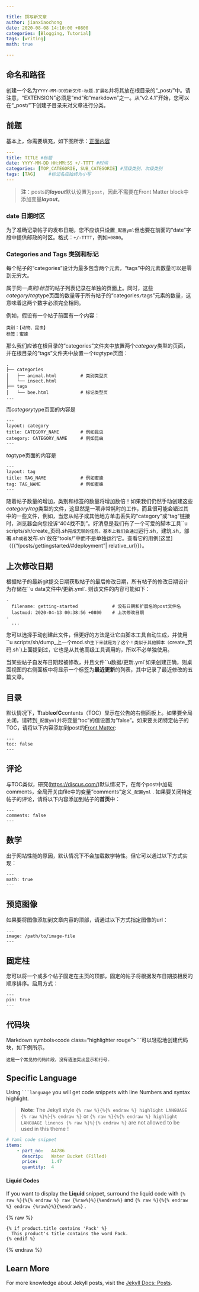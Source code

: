 ```yaml
---

title: 撰写新文章
author: jianxiaochong
date: 2020-08-08 14:10:00 +0800
categories: [Blogging, Tutorial]
tags: [writing]
math: true

---
```


## 命名和路径

创建一个名为`YYYY-MM-DD的新文件-标题.扩展名`并将其放在根目录的“_post/”中。请注意，“EXTENSION”必须是“md”和“markdown”之一。从“v2.4.1”开始，您可以在“_post/”下创建子目录来对文章进行分类。

## 前题

基本上，你需要填充，如下图所示：[正面内容](https://jekyllrb.com/docs/front-matter/)

```yaml
---
title: TITLE #标题
date: YYYY-MM-DD HH:MM:SS +/-TTTT #时间
categories: [TOP_CATEGORIE, SUB_CATEGORIE] #顶级类别，次级类别
tags: [TAG]     #标记名应始终为小写
---
```

> **注**：posts的***layout***默认设置为`post`，因此不需要在Front Matter block中添加变量***layout***。

### date  日期时区 

为了准确记录帖子的发布日期，您不应该只设置`_配置yml`但也要在前面的“date”字段中提供邮政的时区。格式：`+/-TTTT`，例如`+0800`。

###  Categories and Tags 类别和标记

每个帖子的“categories”设计为最多包含两个元素，“tags”中的元素数量可以是零到无穷大。

属于同一*类别*/*标签*的帖子列表记录在单独的页面上。同时，这些*category*/*tag*type页面的数量等于所有帖子的“categories`/`tags”元素的数量，这意味着这两个数字必须完全相同。

例如，假设有一个帖子前面有一个内容：

```
类别：【动物、昆虫】
标签：蜜蜂
```

那么我们应该在根目录的“categories”文件夹中放置两个*category*类型的页面，并在根目录的“tags”文件夹中放置一个*tag*type页面：

```
.
├── categories
│   ├── animal.html         # 类别类型页
│   └── insect.html
├── tags
│   └── bee.html            # 标记类型页
...
```
    
而*category*type页面的内容是

```
---
layout: category
title: CATEGORY_NAME        # 例如昆虫
category: CATEGORY_NAME     # 例如昆虫
---
```

*tag*type页面的内容是

```
---
layout: tag
title: TAG_NAME             # 例如蜜蜂
tag: TAG_NAME               # 例如蜜蜂
---
```

随着帖子数量的增加，类别和标签的数量将增加数倍！如果我们仍然手动创建这些*category*/*tag*类型的文件，这显然是一项非常耗时的工作，而且很可能会错过其中的一些文件，例如，当您从帖子或其他地方单击丢失的“category”或“tag”链接时，浏览器会向您投诉“404找不到”。好消息是我们有了一个可爱的脚本工具``u scripts/sh/create_页码.sh`完成无聊的任务。基本上我们会通过`运行.sh`, `建筑.sh`, `部署.sh`或者`发布.sh`放在“tools/”中而不是单独运行它。查看它的用例[这里]（{{“/posts/gettingstarted/#deployment”| relative_url}}）。

## 上次修改日期

根据帖子的最新git提交日期获取帖子的最后修改日期，所有帖子的修改日期设计为存储在``u data文件中/更新.yml`. 则该文件的内容可能如下：

```
-
  filename: getting-started             # 没有日期和扩展名的post文件名
  lastmod: 2020-04-13 00:38:56 +0800    # 上次修改日期
-
  ... 
```

您可以选择手动创建此文件，但更好的方法是让它由脚本工具自动生成，并使用``u scripts/sh/dump_上一个mod.sh`生下来就是为了这个！类似于其他脚本（`create_页码.sh`)上面提到过，它也是从其他高级工具调用的，所以不必单独使用。

当某些帖子自发布日期起被修改，并且文件``u数据/更新.yml`如果创建正确，则桌面视图的右侧面板中将显示一个标签为**最近更新**的列表，其中记录了最近修改的五篇文章。

## 目录

默认情况下，**T**table**o**f**C**contents（TOC）显示在公告的右侧面板上。如果要全局关闭，请转到`_配置yml`并将变量“toc”的值设置为“false”。如果要关闭特定帖子的TOC，请将以下内容添加到post的[Front Matter](https://jekyllrb.com/docs/front-matter/):

```
---
toc: false
---
```


## 评论

与TOC类似，研究(https://discus.com/)默认情况下，在每个post中加载comments，全局开关由file中的变量“comments”定义`_配置yml` . 如果要关闭特定帖子的评论，请将以下内容添加到帖子的**首页**中：

```
---
comments: false
---
```


## 数学

出于网站性能的原因，默认情况下不会加载数学特性。但它可以通过以下方式实现：

```
---
math: true
---
```

## 预览图像

如果要将图像添加到文章内容的顶部，请通过以下方式指定图像的url：

```
---
image: /path/to/image-file
---
```


## 固定柱

您可以将一个或多个帖子固定在主页的顶部，固定的帖子将根据发布日期按相反的顺序排序。启用方式：

```
---
pin: true
---
```

## 代码块

Markdown symbols<code class=“highlighter rouge”>```</code>可以轻松地创建代码块，如下例所示。

```
这是一个常见的代码片段，没有语法突出显示和行号.
```

## Specific Language

Using <code class="highlighter-rouge">```language</code> you will get code snippets with line Numbers and syntax highlight.

> **Note**: The Jekyll style `{% raw %}{%{% endraw %} highlight LANGUAGE {% raw %}%}{% endraw %}` or `{% raw %}{%{% endraw %} highlight LANGUAGE linenos {% raw %}%}{% endraw %}` are not allowed to be used in this theme !

```yaml
# Yaml code snippet
items:
    - part_no:   A4786
      descrip:   Water Bucket (Filled)
      price:     1.47
      quantity:  4
```

#### Liquid Codes

If you want to display the **Liquid** snippet, surround the liquid code with `{% raw %}{%{% endraw %} raw {%raw%}%}{%endraw%}` and `{% raw %}{%{% endraw %} endraw {%raw%}%}{%endraw%}` .

{% raw %}
```liquid
{% if product.title contains 'Pack' %}
  This product's title contains the word Pack.
{% endif %}
```
{% endraw %}


## Learn More

For more knowledge about Jekyll posts, visit the [Jekyll Docs: Posts](https://jekyllrb.com/docs/posts/).

